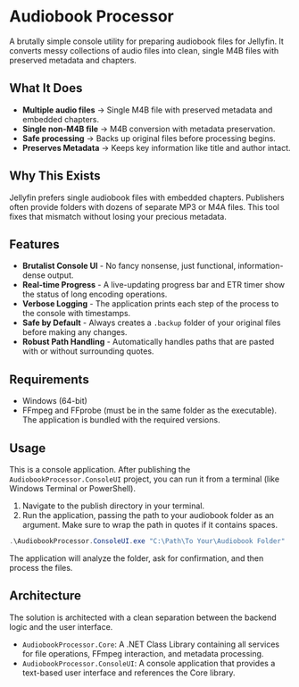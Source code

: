 # Audiobook Processor

A brutally simple console utility for preparing audiobook files for Jellyfin. It converts messy collections of audio files into clean, single M4B files with preserved metadata and chapters.

## What It Does

- **Multiple audio files** → Single M4B file with preserved metadata and embedded chapters.
- **Single non-M4B file** → M4B conversion with metadata preservation.
- **Safe processing** → Backs up original files before processing begins.
- **Preserves Metadata** → Keeps key information like title and author intact.

## Why This Exists

Jellyfin prefers single audiobook files with embedded chapters. Publishers often provide folders with dozens of separate MP3 or M4A files. This tool fixes that mismatch without losing your precious metadata.

## Features

- **Brutalist Console UI** - No fancy nonsense, just functional, information-dense output.
- **Real-time Progress** - A live-updating progress bar and ETR timer show the status of long encoding operations.
- **Verbose Logging** - The application prints each step of the process to the console with timestamps.
- **Safe by Default** - Always creates a `.backup` folder of your original files before making any changes.
- **Robust Path Handling** - Automatically handles paths that are pasted with or without surrounding quotes.

## Requirements

- Windows (64-bit)
- FFmpeg and FFprobe (must be in the same folder as the executable). The application is bundled with the required versions.

## Usage

This is a console application. After publishing the `AudiobookProcessor.ConsoleUI` project, you can run it from a terminal (like Windows Terminal or PowerShell).

1. Navigate to the publish directory in your terminal.
2. Run the application, passing the path to your audiobook folder as an argument. Make sure to wrap the path in quotes if it contains spaces.

```powershell
.\AudiobookProcessor.ConsoleUI.exe "C:\Path\To Your\Audiobook Folder"
```

The application will analyze the folder, ask for confirmation, and then process the files.

## Architecture

The solution is architected with a clean separation between the backend logic and the user interface.

- `AudiobookProcessor.Core`: A .NET Class Library containing all services for file operations, FFmpeg interaction, and metadata processing.
- `AudiobookProcessor.ConsoleUI`: A console application that provides a text-based user interface and references the Core library.
